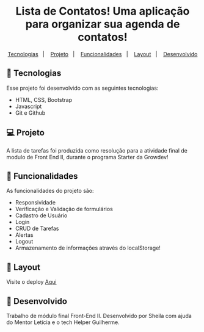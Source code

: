 <h1 align="center"><b>Lista de Contatos! </b>Uma aplicação para organizar sua agenda de contatos!</h1>

<p align="center">
  <a href="#-tecnologias">Tecnologias</a>&nbsp;&nbsp;&nbsp;|&nbsp;&nbsp;&nbsp;
  <a href="#-projeto">Projeto</a>&nbsp;&nbsp;&nbsp;|&nbsp;&nbsp;&nbsp;
   <a href="#-funcionalidades">Funcionalidades</a>&nbsp;&nbsp;&nbsp;|&nbsp;&nbsp;&nbsp;
  <a href="#-layout">Layout</a>&nbsp;&nbsp;&nbsp;|&nbsp;&nbsp;&nbsp;
  <a href="#-desenvolvido">Desenvolvido</a>
</p>

## 🚀 Tecnologias

Esse projeto foi desenvolvido com as seguintes tecnologias:

- HTML, CSS, Bootstrap
- Javascript
- Git e Github

## 💻 Projeto

A lista de tarefas foi produzida como resolução para a atividade final de modulo de Front End II, durante o programa Starter da Growdev!

## 🚀 Funcionalidades

As funcionalidades do projeto são:

- Responsividade
- Verificação e Validação de formulários
- Cadastro de Usuário
- Login
- CRUD de Tarefas
- Alertas
- Logout
- Armazenamento de informações através do localStorage!

## 🔖 Layout

Visite o deploy [Aqui](https://sheilaacunha.github.io/growdev-crud-de-recados-bs-js/index.html) 

## 📝 Desenvolvido

Trabalho de módulo final Front-End II. Desenvolvido por Sheila com ajuda do Mentor Letícia e o tech Helper Guilherme.
 
  
 
